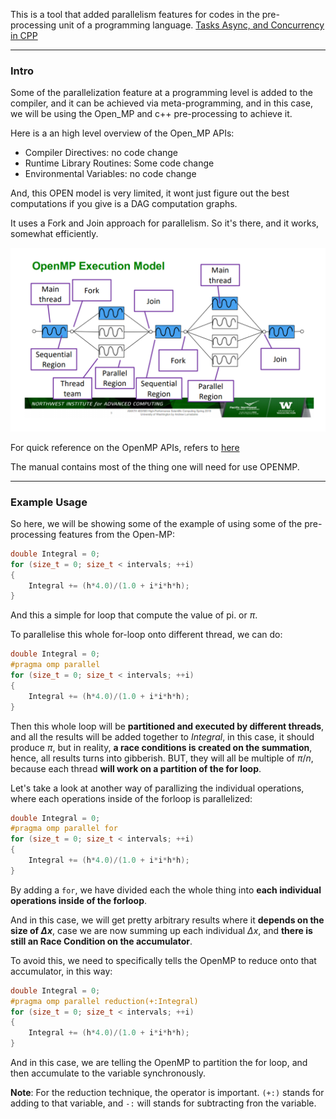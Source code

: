This is a tool that added parallelism features for codes in the pre-processing unit of a programming language.
[Tasks Async, and Concurrency in CPP](Tasks%20Async,%20and%20Concurrency%20in%20CPP.md)

---
### **Intro**

Some of the parallelization feature at a programming level is added to the compiler, and it can be achieved via meta-programming, and in this case, we will be using the Open_MP and c++ pre-processing to achieve it. 

Here is a an high level overview of the Open_MP APIs: 

* Compiler Directives: no code change 
* Runtime Library Routines: Some code change 
* Environmental Variables: no code change

And, this OPEN model is very limited, it wont just figure out the best computations if you give is a DAG computation graphs. 

It uses a Fork and Join approach for parallelism. So it's there, and it works, somewhat efficiently. 

![OpenMP-execution-model](../Assets/OpenMP-execution-model.png)

For quick reference on the OpenMP APIs, refers to [here](https://openmp.org/wp-content/uploads/OpenMP-4.5-1115-CPP-web.pdf)

The manual contains most of the thing one will need for use OPENMP. 

---
### **Example Usage**

So here, we will be showing some of the example of using some of the pre-processing features from the Open-MP: 

```cpp
double Integral = 0;
for (size_t = 0; size_t < intervals; ++i)
{
    Integral += (h*4.0)/(1.0 + i*i*h*h);
}
```

And this a simple for loop that compute the value of pi. or $\pi$. 

To parallelise this whole for-loop onto different thread, we can do: 

```cpp
double Integral = 0;
#pragma omp parallel
for (size_t = 0; size_t < intervals; ++i)
{
    Integral += (h*4.0)/(1.0 + i*i*h*h);
}
```

Then this whole loop will be **partitioned and executed by different threads**, and all the results will be added together to $Integral$, in this case, it should produce $\pi$, but in reality, **a race conditions is created on the summation**, hence, all results turns into gibberish. BUT, they will all be multiple of $\pi/n$, because each thread **will work on a partition of the for loop**. 

Let's take a look at another way of parallizing the individual operations, where each operations inside of the forloop is parallelized: 

```cpp
double Integral = 0;
#pragma omp parallel for
for (size_t = 0; size_t < intervals; ++i)
{
    Integral += (h*4.0)/(1.0 + i*i*h*h);
}
```

By adding a `for`, we have divided each the whole thing into **each individual operations inside of the forloop**. 

And in this case, we will get pretty arbitrary results where it **depends on the size of $\Delta x$**, case we are now summing up each individual $\Delta x$, and **there is still an Race Condition on the accumulator**. 

To avoid this, we need to specifically tells the OpenMP to reduce onto that accumulator, in this way: 

```cpp
double Integral = 0;
#pragma omp parallel reduction(+:Integral)
for (size_t = 0; size_t < intervals; ++i)
{
    Integral += (h*4.0)/(1.0 + i*i*h*h);
}
```

And in this case, we are telling the OpenMP to partition the for loop, and then accumulate to the variable synchronously.

**Note**: For the reduction technique, the operator is important. `(+:)` stands for adding to that variable, and `-:` will stands for subtracting fron the variable.




